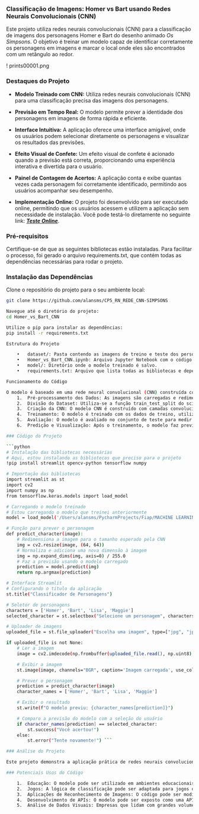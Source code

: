 ### Classificação de Imagens: Homer vs Bart usando Redes Neurais Convolucionais (CNN)

Este projeto utiliza redes neurais convolucionais (CNN) para a classificação de imagens dos personagens Homer e Bart do desenho animado *Os Simpsons*. O objetivo é treinar um modelo capaz de identificar corretamente os personagens em imagens e marcar o local onde eles são encontrados com um retângulo ao redor.

! prints00001.png

### Destaques do Projeto

- **Modelo Treinado com CNN:** Utiliza redes neurais convolucionais (CNN) para uma classificação precisa das imagens dos personagens.
  
- **Previsão em Tempo Real:** O modelo permite prever a identidade dos personagens em imagens de forma rápida e eficiente.

- **Interface Intuitiva:** A aplicação oferece uma interface amigável, onde os usuários podem selecionar diretamente os personagens e visualizar os resultados das previsões.

- **Efeito Visual de Confete:** Um efeito visual de confete é acionado quando a previsão está correta, proporcionando uma experiência interativa e divertida para o usuário.

- **Painel de Contagem de Acertos:** A aplicação conta e exibe quantas vezes cada personagem foi corretamente identificado, permitindo aos usuários acompanhar seu desempenho.

- **Implementação Online:** O projeto foi desenvolvido para ser executado online, permitindo que os usuários acessem e utilizem a aplicação sem necessidade de instalação. Você pode testá-lo diretamente no seguinte link: ***[Teste Online](https://cp5rnredecnn-simpsons-fc23pczypcqkf3tcmnmsdb.streamlit.app/)***.

### Pré-requisitos

Certifique-se de que as seguintes bibliotecas estão instaladas. Para facilitar o processo, foi gerado o arquivo requirements.txt, que contém todas as dependências necessárias para rodar o projeto.

### Instalação das Dependências

Clone o repositório do projeto para o seu ambiente local:
```bash
git clone https://github.com/alansms/CP5_RN_REDE_CNN-SIMPSONS

Navegue até o diretório do projeto:
cd Homer_vs_Bart_CNN

Utilize o pip para instalar as dependências:
pip install -r requirements.txt

Estrutura do Projeto

	•	dataset/: Pasta contendo as imagens de treino e teste dos personagens Homer e Bart.
	•	Homer_vs_Bart_CNN.ipynb: Arquivo Jupyter Notebook com o código principal para o treinamento e avaliação do modelo.
	•	model/: Diretório onde o modelo treinado é salvo.
	•	requirements.txt: Arquivo que lista todas as bibliotecas e dependências necessárias para rodar o projeto.

Funcionamento do Código

O modelo é baseado em uma rede neural convolucional (CNN) construída com o Keras e TensorFlow. O código segue o seguinte fluxo:
	1.	Pré-processamento dos Dados: As imagens são carregadas e redimensionadas para o formato esperado pela CNN.
	2.	Divisão do Dataset: Utiliza-se a função train_test_split do scikit-learn para dividir os dados em conjuntos de treino e teste.
	3.	Criação da CNN: O modelo CNN é construído com camadas convolucionais e pooling, seguido de camadas densas para a classificação.
	4.	Treinamento: O modelo é treinado com os dados de treino, utilizando aumentação de imagens para melhorar a generalização.
	5.	Avaliação: O modelo é avaliado no conjunto de teste para medir sua precisão.
	6.	Predição e Visualização: Após o treinamento, o modelo faz previsões sobre novas imagens e exibe a imagem do personagem identificado, destacando-o com um retângulo ao redor.

### Código do Projeto

```python
# Instalação das bibliotecas necessárias
# Aqui, estou instalando as bibliotecas que preciso para o projeto
!pip install streamlit opencv-python tensorflow numpy

# Importação das bibliotecas
import streamlit as st
import cv2
import numpy as np
from tensorflow.keras.models import load_model

# Carregando o modelo treinado
# Estou carregando o modelo que treinei anteriormente
model = load_model('/Users/alansms/PycharmProjects/Fiap/MACHINE LEARNING/5ºCheckPoint_Redes_Neurais/Treino_modelo/modelo_personagens.h5')  # Ajuste o caminho conforme necessário

# Função para prever o personagem
def predict_character(image):
    # Redimensiona a imagem para o tamanho esperado pela CNN
    img = cv2.resize(image, (64, 64))
    # Normaliza e adiciona uma nova dimensão à imagem
    img = np.expand_dims(img, axis=0) / 255.0
    # Faz a previsão usando o modelo carregado
    prediction = model.predict(img)
    return np.argmax(prediction)

# Interface Streamlit
# Configurando o título da aplicação
st.title("Classificador de Personagens")

# Seletor de personagens
characters = ['Homer', 'Bart', 'Lisa', 'Maggie']
selected_character = st.selectbox("Selecione um personagem", characters)

# Uploader de imagens
uploaded_file = st.file_uploader("Escolha uma imagem", type=["jpg", "jpeg", "png"])

if uploaded_file is not None:
    # Ler a imagem
    image = cv2.imdecode(np.frombuffer(uploaded_file.read(), np.uint8), cv2.IMREAD_COLOR)

    # Exibir a imagem
    st.image(image, channels="BGR", caption='Imagem carregada', use_column_width=True)

    # Prever o personagem
    prediction = predict_character(image)
    character_names = ['Homer', 'Bart', 'Lisa', 'Maggie']

    # Exibir o resultado
    st.write(f"O modelo previu: {character_names[prediction]}")

    # Comparo a previsão do modelo com a seleção do usuário
    if character_names[prediction] == selected_character:
        st.success("Você acertou!")
    else:
        st.error("Tente novamente!") ```

### Análise do Projeto

Este projeto demonstra a aplicação prática de redes neurais convolucionais para a classificação de imagens, um campo de grande relevância em inteligência artificial. A implementação fornece uma interface interativa que não só permite a identificação de personagens, mas também envolve os usuários de forma lúdica, como demonstrado pelo efeito de confete e pelo painel de contagem de acertos.

### Potenciais Usos do Código

	1.	Educação: O modelo pode ser utilizado em ambientes educacionais para ensinar conceitos de machine learning e inteligência artificial, facilitando a compreensão de como as CNNs funcionam.
	2.	Jogos: A lógica de classificação pode ser adaptada para jogos que requerem identificação de personagens ou objetos em imagens, aumentando a interatividade e o engajamento.
	3.	Aplicações de Reconhecimento de Imagens: O código pode ser modificado para reconhecer diferentes classes de imagens, permitindo seu uso em segurança, monitoramento e análise de dados visuais.
	4.	Desenvolvimento de APIs: O modelo pode ser exposto como uma API que aceita imagens e retorna classificações, permitindo sua integração em aplicativos móveis ou web.
	5.	Análise de Dados Visuais: Empresas que lidam com grandes volumes de dados visuais podem usar o modelo para classificar e organizar essas informações de maneira eficiente.






